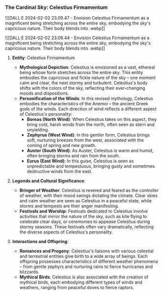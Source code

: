 ### The Cardinal Sky: Celestius Firmamentum

![[DALL·E 2024-02-02 23.09.47 - Envision Celestius Firmamentum as a magnificent being stretching across the entire sky, embodying the sky's capricious nature. Their body blends into .webp]]

![[DALL·E 2024-02-02 23.09.44 - Envision Celestius Firmamentum as a magnificent being stretching across the entire sky, embodying the sky's capricious nature. Their body blends into .webp]]


1. **Entity**: Celestius Firmamentum
   - **Mythological Depiction**: Celestius is envisioned as a vast, ethereal being whose form stretches across the entire sky. This entity embodies the capricious and fickle nature of the sky – one moment calm and clear, the next stormy and turbulent. Celestius's body shifts with the colors of the sky, reflecting their ever-changing moods and dispositions.
   - **Personification of the Winds**: In this revised mythology, Celestius embodies the characteristics of the Anemoi – the ancient Greek gods of the winds. Each direction of wind reflects a different aspect of Celestius's personality:
     - **Boreas (North Wind)**: When Celestius takes on this aspect, they bring cold, harsh winds from the north, often seen as stern and unyielding.
     - **Zephyrus (West Wind)**: In this gentler form, Celestius brings soft, nurturing breezes from the west, associated with the coming of spring and new growth.
     - **Auster (South Wind)**: As Auster, Celestius is warm and humid, often bringing storms and rain from the south.
     - **Eurus (East Wind)**: In this guise, Celestius is seen as unpredictable and tempestuous, bringing gusty and sometimes destructive winds from the east.

2. **Legends and Cultural Significance**:
   - **Bringer of Weather**: Celestius is revered and feared as the controller of weather, with their mood swings dictating the climate. Clear skies and calm weather are seen as Celestius in a peaceful state, while storms and tempests are their anger manifesting.
   - **Festivals and Worship**: Festivals dedicated to Celestius involve activities that mirror the nature of the sky, such as kite flying to celebrate clear days, or ceremonies to appease Celestius during stormy seasons. These festivals often vary dramatically, reflecting the diverse aspects of Celestius's personality.

3. **Interactions and Offspring**:
   - **Romances and Progeny**: Celestius's liaisons with various celestial and terrestrial entities give birth to a wide array of beings. Each offspring possesses characteristics of different weather phenomena – from gentle zephyrs and nurturing rains to fierce hurricanes and blizzards.
   - **Mythical Birds**: Celestius is also associated with the creation of mythical birds, each embodying different types of winds and weathers, ranging from peaceful doves to fierce raptors.

